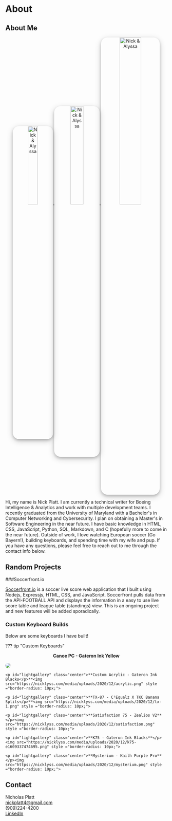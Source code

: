 # About

## About Me
<div id="lightgallery" class="center">
    <a href="https://nicklyss.com/wp-content/uploads/2020/05/nicklyss.jpg">
        <img src="https://nicklyss.com/wp-content/uploads/2020/05/nicklyss.jpg" title="Monterey, CA 2019" alt="Nick & Alyssa" width="25%" height ="25%" style ="border-radius: 20px; box-shadow: 0 4px 8px 0 rgba(0, 0, 0, 0.2), 0 6px 20px 0 rgba(0, 0, 0, 0.19);">
    </a>
	<a href="https://nicklyss.com/wp-content/uploads/2020/08/nicklyss.jpg">
        <img src="https://nicklyss.com/wp-content/uploads/2020/08/nicklyss.jpg" title="Juneau, AK 2018" alt="Nick & Alyssa" width="28%" height ="28%" style ="border-radius: 20px; box-shadow: 0 4px 8px 0 rgba(0, 0, 0, 0.2), 0 6px 20px 0 rgba(0, 0, 0, 0.19);">
    </a>
	<a href="https://nicklyss.com/wp-content/uploads/2020/08/pup.jpg">
        <img src="https://nicklyss.com/wp-content/uploads/2020/08/pup.jpg" title="Dani!" alt="Nick & Alyssa" width="36.5%" height ="36.5%" style ="border-radius: 20px; box-shadow: 0 4px 8px 0 rgba(0, 0, 0, 0.2), 0 6px 20px 0 rgba(0, 0, 0, 0.19);">  
    </a>
</div>

Hi, my name is Nick Platt.  I am currently a technical writer for Boeing Intelligence & Analytics and work with multiple development teams.  I recently graduated from the University of Maryland with a Bachelor's in Computer Networking and Cybersecurity.  I plan on obtaining a Master's in Software Engineering in the near future.  I have basic knowledge in HTML, CSS, JavaScript, Python, SQL, Markdown, and C (hopefully more to come in the near future).  Outside of work, I love watching European soccer (Go Bayern!), building keyboards, and spending time with my wife and pup.  If you have any questions, please feel free to reach out to me through the contact info below.  
## Random Projects

<style type="text/css">
	.center{
		text-align: center;
	}
</style>

###Soccerfront.io  

<a href="https://soccerfront.io">Soccerfront.io</a> is a soccer live score web application that I built using Nodejs, Expressjs, HTML, CSS, and JavaScript.  Soccerfront pulls data from the API-FOOTBALL API and displays the information in a easy to use live score table and league table (standings) view.  This is an ongoing project and new features will be added sporadically.  


### Custom Keyboard Builds  

Below are some keyboards I have built!  

??? tip "Custom Keyboards"
	<p id="lightgallery" class="center">**Canoe PC - Gateron Ink Yellow**<p><img src="https://nicklyss.com/media/uploads/2020/12/canoe.png" style ="border-radius: 10px;">  

	<p id="lightgallery" class="center">**Custom Acrylic - Gateron Ink Blacks</p>**<img src="https://nicklyss.com/media/uploads/2020/12/acrylic.png" style ="border-radius: 10px;">  

	<p id="lightgallery" class="center">**TX-87 - C³Equalz X TKC Banana Splits</p>**<img src="https://nicklyss.com/media/uploads/2020/12/tx-1.png" style ="border-radius: 10px;">   

	<p id="lightgallery" class="center">**Satisfaction 75 - Zealios V2**</p><img src="https://nicklyss.com/media/uploads/2020/12/satisfaction.png" style ="border-radius: 10px;">  

	<p id="lightgallery" class="center">**K75 - Gateron Ink Blacks**</p><img src="https://nicklyss.com/media/uploads/2020/12/k75-e1609337474695.png" style ="border-radius: 10px;">  

	<p id="lightgallery" class="center">**Mysterium - Kailh Purple Pro**</p><img src="https://nicklyss.com/media/uploads/2020/12/mysterium.png" style ="border-radius: 10px;">

## Contact  
Nicholas Platt  
nickplatt4@gmail.com  
(909)224-4200  
[LinkedIn](https://www.linkedin.com/in/nicholas-platt/)

<script>
    lightGallery(document.getElementById('lightgallery'));
</script>

